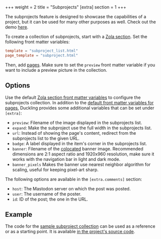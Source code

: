 +++
weight = 2
title = "Subprojects"
[extra]
section = 1
+++

The subprojects feature is designed to showcase the capabilities of a project, but it can be used for many other purposes as well.
Check out the demo [here](/subprojects).

To create a collection of subprojects, start with a [Zola section](https://www.getzola.org/documentation/content/section/).
Set the following front matter variables:

```toml
template = "subproject_list.html"
page_template = "subproject.html"
```

Then, add [pages](https://www.getzola.org/documentation/content/page/).
Make sure to set the `preview` front matter variable if you want to include a preview picture in the collection.

## Options

Use the default [Zola section front matter variables](https://www.getzola.org/documentation/content/section/#front-matter) to configure the subprojects collection.
In addition to the [default front matter variables for pages](https://www.getzola.org/documentation/content/page/#front-matter), Duckling provides some additional variables that can be set under `[extra]`:

- `preview`: Filename of the image displayed in the subprojects list.
- `expand`: Make the subproject use the full width in the subprojects list.
- `url`: Instead of showing the page's content, redirect from the subprojects list to the given URL.
- `badge`: A label displayed in the item's corner in the subprojects list.
- `banner`: Filename of the [colocated](https://www.getzola.org/documentation/content/overview/#asset-colocation) banner image. Recommended dimensions are 2:1 aspect ratio and 1920x960 resolution, make sure it works with the navigation bar in light and dark mode.
- `banner_pixels` Makes the banner use nearest neighbor algorithm for scaling, useful for keeping pixel-art sharp.

The following options are available in the `[extra.comments]` section:

- `host`: The Mastodon server on which the post was posted.
- `user`: The username of the poster.
- `id`: ID of the post; the one in the URL.

## Example

The code for the [sample subproject collection](/subprojects) can be used as a reference or as a starting point. It is available [in the project's source code](https://git.aparoksha.dev/david-swift/duckling/src/branch/main/content/subprojects).

